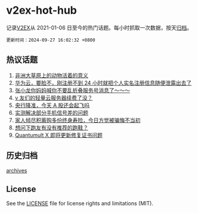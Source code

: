 # v2ex-hot-hub

 记录[V2EX](https://www.v2ex.com/)从 2021-01-06 日至今的热门话题。每小时抓取一次数据，按天[归档](archives)。

`更新时间：2024-09-27 16:02:32 +0800`

## 热议话题

1. [非洲大草原上的动物活着的意义](https://www.v2ex.com/t/1076167)
1. [华为云，要脸不，刚注册不到 24 小时就把个人实名注册信息随便泄露出去了](https://www.v2ex.com/t/1076037)
1. [张小龙你妈妈喊你不要乱折叠服务号消息了～～～](https://www.v2ex.com/t/1076171)
1. [v 友们的轻量云服务器续费了没？](https://www.v2ex.com/t/1076194)
1. [央行降准，今天 A 股还会起飞吗](https://www.v2ex.com/t/1076160)
1. [实测解决部分手机信号差的问题](https://www.v2ex.com/t/1076168)
1. [家人倾尽积蓄购多份终身寿险，今日方觉被骗悔不当初](https://www.v2ex.com/t/1076151)
1. [想问下跑友有没有推荐的跑鞋？](https://www.v2ex.com/t/1076178)
1. [Quantumult X 即将更新修复证书问题](https://www.v2ex.com/t/1076061)

## 历史归档

[archives](archives)

## License

See the [LICENSE](LICENSE) file for license rights and limitations (MIT).
